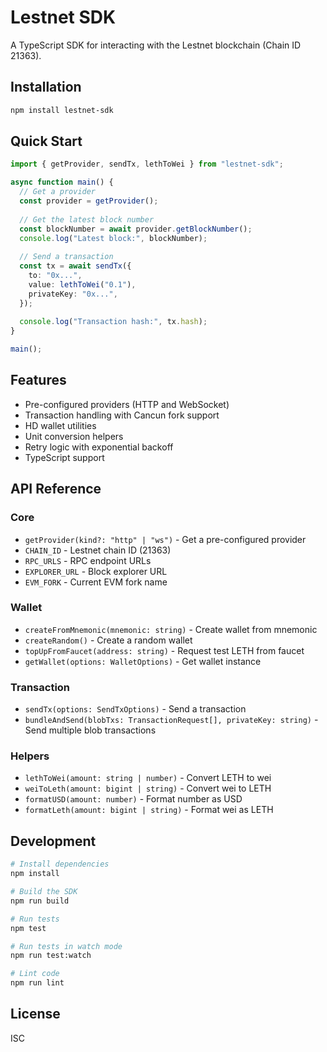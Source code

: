 # Lestnet SDK

A TypeScript SDK for interacting with the Lestnet blockchain (Chain ID 21363).

## Installation

```bash
npm install lestnet-sdk
```

## Quick Start

```typescript
import { getProvider, sendTx, lethToWei } from "lestnet-sdk";

async function main() {
  // Get a provider
  const provider = getProvider();
  
  // Get the latest block number
  const blockNumber = await provider.getBlockNumber();
  console.log("Latest block:", blockNumber);
  
  // Send a transaction
  const tx = await sendTx({
    to: "0x...",
    value: lethToWei("0.1"),
    privateKey: "0x...",
  });
  
  console.log("Transaction hash:", tx.hash);
}

main();
```

## Features

- Pre-configured providers (HTTP and WebSocket)
- Transaction handling with Cancun fork support
- HD wallet utilities
- Unit conversion helpers
- Retry logic with exponential backoff
- TypeScript support

## API Reference

### Core

- `getProvider(kind?: "http" | "ws")` - Get a pre-configured provider
- `CHAIN_ID` - Lestnet chain ID (21363)
- `RPC_URLS` - RPC endpoint URLs
- `EXPLORER_URL` - Block explorer URL
- `EVM_FORK` - Current EVM fork name

### Wallet

- `createFromMnemonic(mnemonic: string)` - Create wallet from mnemonic
- `createRandom()` - Create a random wallet
- `topUpFromFaucet(address: string)` - Request test LETH from faucet
- `getWallet(options: WalletOptions)` - Get wallet instance

### Transaction

- `sendTx(options: SendTxOptions)` - Send a transaction
- `bundleAndSend(blobTxs: TransactionRequest[], privateKey: string)` - Send multiple blob transactions

### Helpers

- `lethToWei(amount: string | number)` - Convert LETH to wei
- `weiToLeth(amount: bigint | string)` - Convert wei to LETH
- `formatUSD(amount: number)` - Format number as USD
- `formatLeth(amount: bigint | string)` - Format wei as LETH

## Development

```bash
# Install dependencies
npm install

# Build the SDK
npm run build

# Run tests
npm test

# Run tests in watch mode
npm run test:watch

# Lint code
npm run lint
```

## License

ISC 